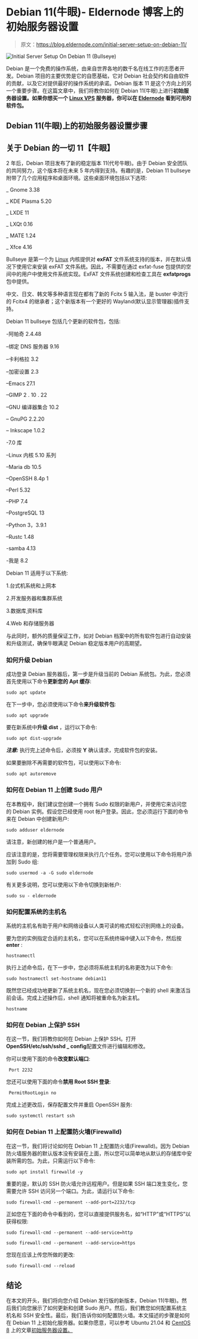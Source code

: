 # Debian 11(牛眼)- Eldernode 博客上的初始服务器设置

> 原文：<https://blog.eldernode.com/initial-server-setup-on-debian-11/>

![Initial Server Setup On Debian 11 (Bullseye)](img/24db28861908b4b6242142e90204a0b0.png)

Debian 是一个免费的操作系统，由来自世界各地的数千名在线工作的志愿者开发。Debian 项目的主要优势是它的自愿基础，它对 Debian 社会契约和自由软件的贡献，以及它对提供最好的操作系统的承诺。Debian 版本 11 是这个方向上的另一个重要步骤。在这篇文章中，我们将教你如何在 Debian 11(牛眼)上进行**初始服务器设置。如果你想买一个 [**Linux VPS**](https://eldernode.com/linux-vps/) 服务器，你可以在 [Eldernode](https://eldernode.com/) 看到可用的软件包。**

## **Debian 11(牛眼)上的初始服务器设置步骤**

## **关于 Debian 的一切 11【牛眼】**

2 年后，Debian 项目发布了新的稳定版本 11(代号牛眼)。由于 Debian 安全团队的共同努力，这个版本将在未来 5 年内得到支持。有趣的是，Debian 11 bullseye 附带了几个应用程序和桌面环境。这些桌面环境包括以下选项:

_ Gnome 3.38

_ KDE Plasma 5.20

_ LXDE 11

_ LXQt 0.16

_ MATE 1.24

_ Xfce 4.16

Bullseye 是第一个为 [Linux](https://blog.eldernode.com/tag/linux/) 内核提供对 **exFAT** 文件系统支持的版本，并在默认情况下使用它来安装 exFAT 文件系统。因此，不需要在通过 exfat-fuse 包提供的空间中的用户中使用文件系统实现。ExFAT 文件系统创建和检查工具在 **exfatprogs** 包中提供。

中文、日文、韩文等多种语言现在都有了新的 Fcitx 5 输入法，是 buster 中流行的 Fcitx4 的继承者；这个新版本有一个更好的 Wayland(默认显示管理器)插件支持。

Debian 11 bullseye 包括几个更新的软件包，包括:

-阿帕奇 2.4.48

–绑定 DNS 服务器 9.16

–卡利格拉 3.2

–加密设置 2.3

–Emacs 27.1

–GIMP 2 . 10 . 22

–GNU 编译器集合 10.2

– GnuPG 2.2.20

– Inkscape 1.0.2

-7.0 库

–Linux 内核 5.10 系列

–Maria db 10.5

–OpenSSH 8.4p 1

–Perl 5.32

–PHP 7.4

–PostgreSQL 13

–Python 3，3.9.1

–Rustc 1.48

-samba 4.13

-我是 8.2

Debian 11 适用于以下系统:

1.台式机系统和上网本

2.开发服务器和集群系统

3.数据库ˌ资料库

4.Web 和存储服务器

与此同时，额外的质量保证工作，如对 Debian 档案中的所有软件包进行自动安装和升级测试，确保牛眼满足 Debian 稳定版本用户的高期望。

### **如何升级 Debian**

成功登录 Debian 服务器后，第一步是升级当前的 Debian 系统包。为此，您必须首先使用以下命令**更新您的 Apt 缓存**:

```
sudo apt update
```

在下一步中，您必须使用以下命令**来升级软件包**:

```
sudo apt upgrade
```

要在新系统中**升级 dist** ，运行以下命令:

```
sudo apt dist-upgrade
```

***注意:*** 执行完上述命令后，必须按 **Y** 确认请求，完成软件包的安装。

如果要删除不再需要的软件包，可以使用以下命令:

```
sudo apt autoremove
```

### **如何在 Debian 11 上创建 Sudo 用户**

在本教程中，我们建议您创建一个拥有 Sudo 权限的新用户，并使用它来访问您的 Debian 实例。假设您已经使用 root 帐户登录。因此，您必须运行下面的命令来在 Debian 中创建新用户:

```
sudo adduser eldernode
```

请注意，新创建的帐户是一个普通用户。

应该注意的是，您将需要管理权限来执行几个任务。您可以使用以下命令将用户添加到 Sudo 组:

```
sudo usermod -a -G sudo eldernode
```

有关更多说明，您可以使用以下命令切换到新帐户:

```
sudo su - eldernode
```

### **如何配置系统的主机名**

系统的主机名有助于用户和网络设备以人类可读的格式轻松识别网络上的设备。

要为您的实例指定合适的主机名，您可以在系统终端中键入以下命令，然后按 **enter** :

```
hostnamectl
```

执行上述命令后，在下一步中，您必须将系统主机的名称更改为以下命令:

```
sudo hostnamectl set-hostname debian11
```

既然您已经成功地更新了系统主机名，现在您必须切换到一个新的 shell 来激活当前会话。完成上述操作后，shell 通知将被重命名为新主机。

```
hostname
```

### **如何在 Debian 上保护 SSH**

在这一节，我们将教你如何在 Debian 上保护 SSH。打开**OpenSSH/etc/ssh/sshd _ config**配置文件进行编辑和修改。

你可以使用下面的命令**改变默认端口**:

```
 Port 2232
```

您还可以使用下面的命令**禁用 Root SSH 登录**:

```
 PermitRootLogin no
```

完成上述更改后，保存配置文件并重启 OpenSSH 服务:

```
sudo systemctl restart ssh
```

### **如何在 Debian 11 上配置防火墙(Firewalld)**

在这一节，我们将讨论如何在 Debian 11 上配置防火墙(Firewalld)。因为 Debian 防火墙服务器的默认版本没有安装在上面，所以您可以简单地从默认的存储库中安装所需的包。为此，只需运行以下命令:

```
sudo apt install firewalld -y
```

重要的是，默认的 SSH 防火墙允许远程用户。但是如果 SSH 端口发生变化，您需要允许 SSH 访问另一个端口。为此，请运行以下命令:

```
sudo firewall-cmd --permanent --add-port=2232/tcp
```

正如您在下面的命令中看到的，您可以直接提供服务名，如“HTTP”或“HTTPS”以获得权限:

```
sudo firewall-cmd --permanent --add-service=http
```

```
sudo firewall-cmd --permanent --add-service=https
```

您现在应该上传您所做的更改:

```
sudo firewall-cmd --reload
```

## 结论

在本文的开头，我们将向您介绍 Debian 发行版的新版本，Debian 11(牛眼)。然后我们向您展示了如何更新和创建 Sudo 用户。然后，我们教您如何配置系统主机名和 SSH 安全性。最后，我们告诉你如何配置防火墙。本文描述的步骤是如何在 Debian 11 上初始化服务器。如果你愿意，可以参考 Ubuntu 21.04 和 [CentOS 8](https://blog.eldernode.com/initial-set-up-centos-8/) 上的文章[初始服务器设置。](https://blog.eldernode.com/initial-server-setup-on-ubuntu-21-04/)